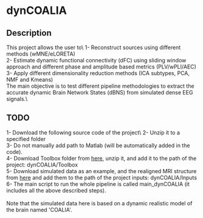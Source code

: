 # dynCOALIA

## Description
This project allows the user to\ 
1- Reconstruct sources using different methods (wMNE/eLORETA)\
2- Estimate dynamic functional connectivity (dFC) using sliding window approach and different phase and amplitude based metrics (PLV/wPLI/AEC)\
3- Apply different dimensionality reduction methods (ICA subtypes, PCA, NMF and Kmeans)\
The main objective is to test different pipeline methodologies to extract the accurate dynamic Brain Network States (dBNS) from simulated dense EEG signals.\

## TODO
1- Download the following source code of the project\ 
2- Unzip it to a specified folder\
3- Do not manually add path to Matlab (will be automatically added in the code).\
4- Download Toolbox folder from [here](https://github.com/judytabbal/dynCOALIA/releases/latest), unzip it, and add it to the path of the project: dynCOALIA/Toolbox\
5- Download simulated data as an example, and the realigned MRI structure from [here](https://github.com/judytabbal/dynCOALIA/releases/latest) and add them to the path of the project inputs: dynCOALIA/Inputs\
6- The main script to run the whole pipeline is called main_dynCOALIA (it includes all the above described steps).\
\
Note that the simulated data here is based on a dynamic realistic model of the brain named 'COALIA'.


